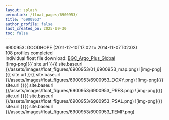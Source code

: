 ```yaml
---
layout: splash
permalink: /float_pages/6900953/
title: "6900953"
author_profile: false
last_created_on: 2025-09-30
toc: false
---
```

 
6900953: GOODHOPE (2011-12-10T17:02 to 2014-11-07T02:03)\
108 profiles completed\
Individual float file download: [BGC_Argo_Plus_Global](https://ftp.soest.hawaii.edu/bgc_argo_plus/Individual_Floats/outliers_removed/6900953_Sprof_processed.nc)\
![img-png]({{ site.url }}{{ site.baseurl }}/assets/images/float_figures/6900953/01_6900953_map.png)
![img-png]({{ site.url }}{{ site.baseurl }}/assets/images/float_figures/6900953/6900953_DOXY.png)
![img-png]({{ site.url }}{{ site.baseurl }}/assets/images/float_figures/6900953/6900953_PRES.png)
![img-png]({{ site.url }}{{ site.baseurl }}/assets/images/float_figures/6900953/6900953_PSAL.png)
![img-png]({{ site.url }}{{ site.baseurl }}/assets/images/float_figures/6900953/6900953_TEMP.png)
